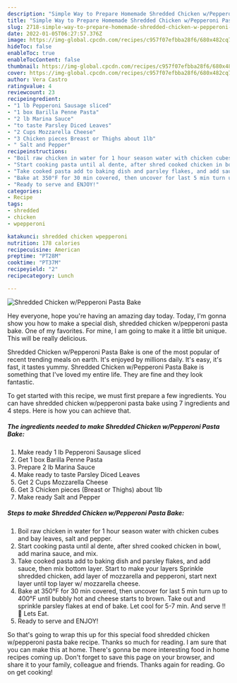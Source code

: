 ```yaml
---
description: "Simple Way to Prepare Homemade Shredded Chicken w/Pepperoni Pasta Bake"
title: "Simple Way to Prepare Homemade Shredded Chicken w/Pepperoni Pasta Bake"
slug: 2718-simple-way-to-prepare-homemade-shredded-chicken-w-pepperoni-pasta-bake
date: 2022-01-05T06:27:57.376Z
image: https://img-global.cpcdn.com/recipes/c957f07efbba28f6/680x482cq70/shredded-chicken-wpepperoni-pasta-bake-recipe-main-photo.jpg
hideToc: false
enableToc: true
enableTocContent: false
thumbnail: https://img-global.cpcdn.com/recipes/c957f07efbba28f6/680x482cq70/shredded-chicken-wpepperoni-pasta-bake-recipe-main-photo.jpg
cover: https://img-global.cpcdn.com/recipes/c957f07efbba28f6/680x482cq70/shredded-chicken-wpepperoni-pasta-bake-recipe-main-photo.jpg
author: Vera Castro
ratingvalue: 4
reviewcount: 23
recipeingredient:
- "1 lb Pepperoni Sausage sliced"
- "1 box Barilla Penne Pasta"
- "2 lb Marina Sauce"
- "to taste Parsley Diced Leaves"
- "2 Cups Mozzarella Cheese"
- "3 Chicken pieces Breast or Thighs about 1lb"
- " Salt and Pepper"
recipeinstructions:
- "Boil raw chicken in water for 1 hour season water with chicken cubes and bay leaves, salt and pepper."
- "Start cooking pasta until al dente, after shred cooked chicken in bowl, add marina sauce, and mix."
- "Take cooked pasta add to baking dish and parsley flakes, and add sauce, then mix bottom layer. Start to make your layers Sprinkle shredded chicken, add layer of mozzarella and pepperoni, start next layer until top layer w/ mozzarella cheese."
- "Bake at 350°F for 30 min covered, then uncover for last 5 min turn up to 400°F until bubbly hot and cheese starts to brown. Take out and sprinkle parsley flakes at end of bake. Let cool for 5-7 min. And serve !! 🙌 Lets Eat."
- "Ready to serve and ENJOY!"
categories:
- Recipe
tags:
- shredded
- chicken
- wpepperoni

katakunci: shredded chicken wpepperoni 
nutrition: 178 calories
recipecuisine: American
preptime: "PT28M"
cooktime: "PT37M"
recipeyield: "2"
recipecategory: Lunch

---
```



![Shredded Chicken w/Pepperoni Pasta Bake](https://img-global.cpcdn.com/recipes/c957f07efbba28f6/680x482cq70/shredded-chicken-wpepperoni-pasta-bake-recipe-main-photo.jpg)

Hey everyone, hope you're having an amazing day today. Today, I'm gonna show you how to make a special dish, shredded chicken w/pepperoni pasta bake. One of my favorites. For mine, I am going to make it a little bit unique. This will be really delicious.

Shredded Chicken w/Pepperoni Pasta Bake is one of the most popular of recent trending meals on earth. It's enjoyed by millions daily. It's easy, it's fast, it tastes yummy. Shredded Chicken w/Pepperoni Pasta Bake is something that I've loved my entire life. They are fine and they look fantastic.




To get started with this recipe, we must first prepare a few ingredients. You can have shredded chicken w/pepperoni pasta bake using 7 ingredients and 4 steps. Here is how you can achieve that.

<!--inarticleads1-->

##### The ingredients needed to make Shredded Chicken w/Pepperoni Pasta Bake:

1. Make ready 1 lb Pepperoni Sausage sliced
1. Get 1 box Barilla Penne Pasta
1. Prepare 2 lb Marina Sauce
1. Make ready to taste Parsley Diced Leaves
1. Get 2 Cups Mozzarella Cheese
1. Get 3 Chicken pieces (Breast or Thighs) about 1lb
1. Make ready  Salt and Pepper




<!--inarticleads2-->

##### Steps to make Shredded Chicken w/Pepperoni Pasta Bake:

1. Boil raw chicken in water for 1 hour season water with chicken cubes and bay leaves, salt and pepper.
1. Start cooking pasta until al dente, after shred cooked chicken in bowl, add marina sauce, and mix.
1. Take cooked pasta add to baking dish and parsley flakes, and add sauce, then mix bottom layer. Start to make your layers Sprinkle shredded chicken, add layer of mozzarella and pepperoni, start next layer until top layer w/ mozzarella cheese.
1. Bake at 350°F for 30 min covered, then uncover for last 5 min turn up to 400°F until bubbly hot and cheese starts to brown. Take out and sprinkle parsley flakes at end of bake. Let cool for 5-7 min. And serve !! 🙌 Lets Eat.
1. Ready to serve and ENJOY!



So that's going to wrap this up for this special food shredded chicken w/pepperoni pasta bake recipe. Thanks so much for reading. I am sure that you can make this at home. There's gonna be more interesting food in home recipes coming up. Don't forget to save this page on your browser, and share it to your family, colleague and friends. Thanks again for reading. Go on get cooking!

